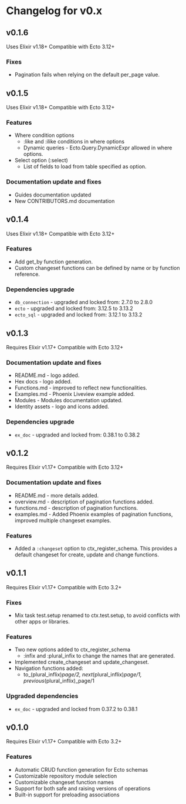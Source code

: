 # Changelog for v0.x

## v0.1.6
Uses Elixir v1.18+
Compatible with Ecto 3.12+

### Fixes
- Pagination fails when relying on the default per_page value.

## v0.1.5
Uses Elixir v1.18+
Compatible with Ecto 3.12+

### Features
- Where condition options
  - :like and :ilike conditions in where options
  - Dynamic queries - Ecto.Query.DynamicExpr allowed in where options.
- Select option (:select)
  - List of fields to load from table specified as option.  

### Documentation update and fixes
- Guides documentation updated
- New CONTRIBUTORS.md documentation

## v0.1.4
Uses Elixir v1.18+
Compatible with Ecto 3.12+

### Features
- Add get_by function generation.
- Custom changeset functions can be defined by name or by function reference.

### Dependencies upgrade
- `db_connection` - upgraded and locked from: 2.7.0 to 2.8.0
- `ecto` - upgraded and locked from: 3.12.5 to 3.13.2
- `ecto_sql` - upgraded and locked from: 3.12.1 to 3.13.2

## v0.1.3
Requires Elixir v1.17+
Compatible with Ecto 3.12+

### Documentation update and fixes
- README.md - logo added.
- Hex docs - logo added.
- Functions.md - improved to reflect new functionalities.
- Examples.md - Phoenix Liveview example added.
- Modules - Modules documentation updated.
- Identity assets - logo and icons added.

### Dependencies upgrade
- `ex_doc` - upgraded and locked from: 0.38.1 to 0.38.2

## v0.1.2
Requires Elixir v1.17+
Compatible with Ecto 3.12+

### Documentation update and fixes
- README.md - more details added.
- overview.md - description of pagination functions added.
- functions.md - description of pagination functions.
- examples.md - Added Phoenix examples of pagination functions, improved multiple changeset examples.

### Features
- Added a `:changeset` option to ctx_register_schema. 
  This provides a default changeset for create, update and change functions.

## v0.1.1
Requires Elixir v1.17+
Compatible with Ecto 3.2+

### Fixes
- Mix task test.setup renamed to ctx.test.setup, to avoid conflicts with other apps or libraries.

### Features
- Two new options added to ctx_register_schema
    - :infix and :plural_infix to change the names that are generated.
- Implemented create_changeset and update_changeset.
- Navigation functions added:
    - to_(plural_inflix)_page/2, next_(plural_inflix)_page/1, previous_(plural_inflix)_page/1 

### Upgraded dependencies
- `ex_doc` - upgraded and locked from 0.37.2 to 0.38.1

## v0.1.0

Requires Elixir v1.17+
Compatible with Ecto 3.2+

### Features

- Automatic CRUD function generation for Ecto schemas
- Customizable repository module selection
- Customizable changeset function names
- Support for both safe and raising versions of operations
- Built-in support for preloading associations
